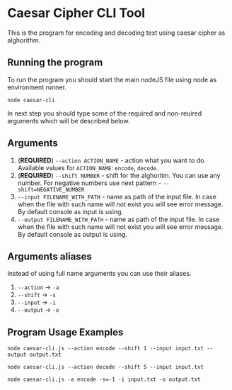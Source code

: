 # Caesar Cipher CLI Tool
This is the program for encoding and decoding text using caesar cipher as alghorithm.

## Running the program
To run the program you should start the main nodeJS file using node as environment runner.
```
node caesar-cli
```
In next step you should type some of the required and non-reuired arguments which will be described below.

## Arguments
1. (**REQUIRED**) `--action ACTION_NAME` - action what you want to do.
Available values for `ACTION_NAME`: `encode`, `decode`.
2. (**REQUIRED**) `--shift NUMBER` - shift for the alghoritm. You can use any number. For negative numbers use next pattern - `--shift=NEGATIVE_NUMBER`
3. `--input FILENAME_WITH_PATH` - name as path of the input file. In case when the file with such name will not exist you will see error message. By default console as input is using.
4. `--output FILENAME_WITH_PATH` - name as path of the input file. In case when the file with such name will not exist you will see error message. By default console as output is using.

## Arguments aliases
Instead of using full name arguments you can use their aliases.

1. `--action` -> `-a`
1. `--shift` -> `-s`
1. `--input` -> `-i`
1. `--output` -> `-o`

## Program Usage Examples
```
node caesar-cli.js --action encode --shift 1 --input input.txt --output output.txt
```
```
node caesar-cli.js --action decode --shift 5 --input input.txt
```
```
node caesar-cli.js -a encode -s=-1 -i input.txt -o output.txt
```
